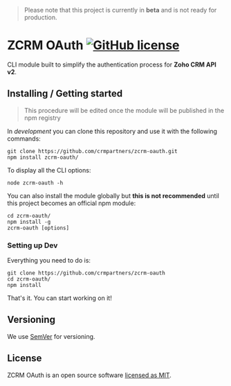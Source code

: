 > Please note that this project is currently in **beta** and is not ready for production.

# ZCRM OAuth [![GitHub license](https://img.shields.io/badge/license-MIT-blue.svg?style=flat-square)](https://github.com/your/your-project/blob/master/LICENSE)

CLI module built to simplify the authentication process for **Zoho CRM API v2**. 

## Installing / Getting started

> This procedure will be edited once the module will be published in the npm registry

In _development_ you can clone this repository and use it with the following commands:

```shell
git clone https://github.com/crmpartners/zcrm-oauth.git
npm install zcrm-oauth/
```

To display all the CLI options:

```shell
node zcrm-oauth -h
```

You can also install the module globally but **this is not recommended** until this project becomes an official
npm module:

```shell
cd zcrm-oauth/
npm install -g
zcrm-oauth [options]
``` 

### Setting up Dev

Everything you need to do is:

```shell
git clone https://github.com/crmpartners/zcrm-oauth
cd zcrm-oauth/
npm install
```

That's it. You can start working on it!

## Versioning

We use [SemVer](http://semver.org/) for versioning.

## License

ZCRM OAuth is an open source software [licensed as MIT](https://github.com/crmpartners/zcrm-oauth/blob/master/LICENSE).
